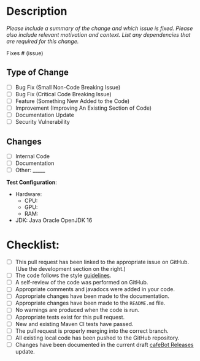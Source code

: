 # Description

*Please include a summary of the change and which issue is fixed. Please also include relevant motivation and context. List any dependencies that are required for this change.*

Fixes # (issue)

## Type of Change

- [ ] Bug Fix (Small Non-Code Breaking Issue)
- [ ] Bug Fix (Critical Code Breaking Issue)
- [ ] Feature (Something New Added to the Code)
- [ ] Improvement (Improving An Existing Section of Code)
- [ ] Documentation Update
- [ ] Security Vulnerability

## Changes

- [ ] Internal Code
- [ ] Documentation
- [ ] Other: _____

**Test Configuration**:
* Hardware:
    - CPU: 
    - GPU: 
    - RAM: 
* JDK: Java Oracle OpenJDK 16

# Checklist:

- [ ] This pull request has been linked to the appropriate issue on GitHub. (Use the development section on the right.)
- [ ] The code follows the style [guidelines](https://github.com/beanbeanjuice/cafeBot/blob/master/CONTRIBUTING.md).
- [ ] A self-review of the code was performed on GitHub.
- [ ] Appropriate comments and javadocs were added in your code.
- [ ] Appropriate changes have been made to the documentation.
- [ ] Appropriate changes have been made to the `README.md` file.
- [ ] No warnings are produced when the code is run.
- [ ] Appropriate tests exist for this pull request.
- [ ] New and existing Maven CI tests have passed.
- [ ] The pull request is properly merging into the correct branch.
- [ ] All existing local code has been pushed to the GitHub repository.
- [ ] Changes have been documented in the current draft [cafeBot Releases](https://github.com/beanbeanjuice/cafeBot/releases) update.